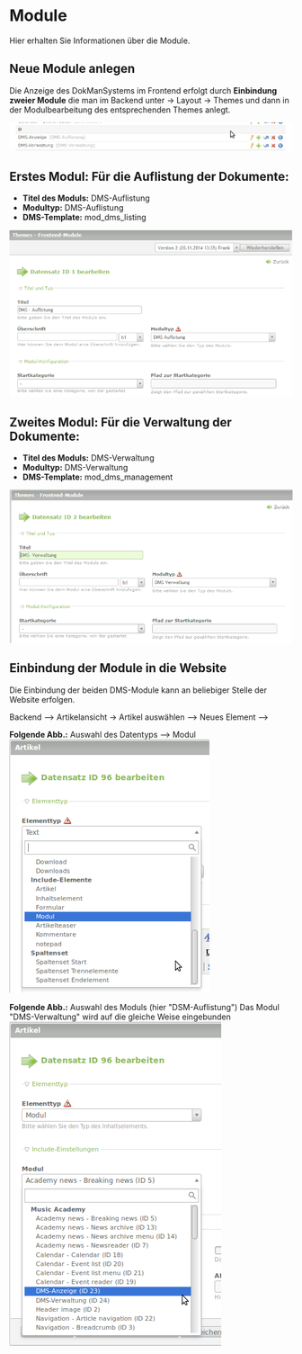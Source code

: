 # Module

Hier erhalten Sie Informationen über die Module.

## Neue Module anlegen 
Die Anzeige des DokManSystems im Frontend erfolgt durch **Einbindung zweier Module** die man im Backend unter -> Layout → Themes und dann in der Modulbearbeitung des entsprechenden Themes anlegt. 

![screenshot_modules.png](/manual/de/admin/modules/screenshot_modules.png)

## Erstes Modul: Für die Auflistung der Dokumente: 
* **Titel des Moduls:** DMS-Auflistung 
* **Modultyp:** DMS-Auflistung 
* **DMS-Template:** mod_dms_listing

![Screenshot Auflistungsmodul](screenshot_module_listing.png)

## Zweites Modul: Für die Verwaltung der Dokumente: 
* **Titel des Moduls:** DMS-Verwaltung 
* **Modultyp:** DMS-Verwaltung 
* **DMS-Template:** mod_dms_management

![Screenshot Verwaltungsmodul](screenshot_module_management.png)

## Einbindung der Module in die Website
Die Einbindung der beiden DMS-Module kann an beliebiger Stelle der Website erfolgen.

Backend --> Artikelansicht -> Artikel auswählen --> Neues Element --> 

**Folgende Abb.:** Auswahl des Datentyps --> Modul 
![Screenshot Datentyp Auswahl Modul](/manual/de/admin/modules/screenshot_select_datatyp_modul.png)

**Folgende Abb.:** Auswahl des Moduls (hier "DSM-Auflistung")
Das Modul "DMS-Verwaltung" wird auf die gleiche Weise eingebunden
![Screenshot DMS Modulauswahl](/manual/de/admin/modules/screenshot_select_modul.png)

